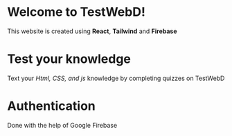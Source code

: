 # Welcome to TestWebD!
This website is created using **React**, **Tailwind** and **Firebase**
# Test your knowledge
Text your *Html, CSS, and js* knowledge by completing quizzes on TestWebD 
# Authentication 
Done with the help of Google Firebase 
